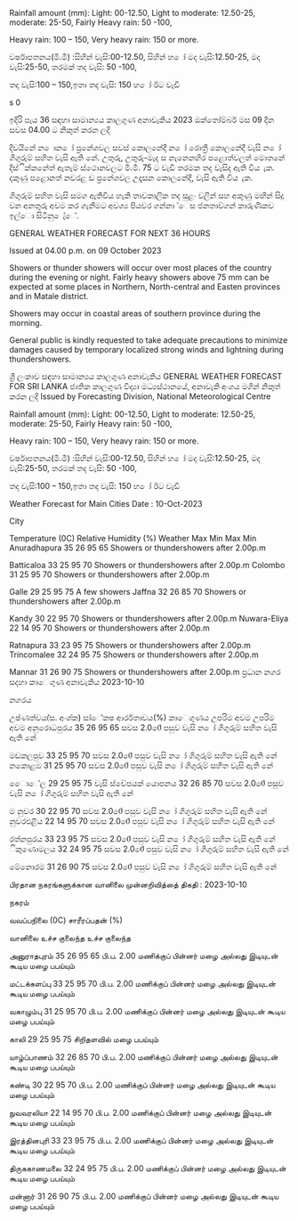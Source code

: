 Rainfall amount (mm): Light: 00-12.50, Light to moderate: 12.50-25, moderate: 25-50, Fairly Heavy rain: 50 -100,

Heavy rain: 100 – 150, Very heavy rain: 150 or more.

වර්ෂාපතනය(මි.මී) :සිහින් වැසි:00-12.50, සිහින් හ ෝ මද වැසි:12.50-25, මද වැසි:25-50, තරමක් තද වැසි: 50 -100,

තද වැසි:100 – 150,ඉතා තද වැසි: 150 හ ෝ ඊට වැඩි

s 0

ඉදිරි පැය 36 සඳහා සාමාන්‍යය කාලගුණ අනාවැකිය 2023 ඔක්තෝම්බර් මස 09 දින සවස 04.00 ට නිකුත් කරන ලදි

දිවයිනේ න ොන ෝ ප්‍රනේශවල සවස් කොලනේදී න ෝ රොත්‍රී කොලනේදී වැසි න ෝ ගිගුරුම් සහිත වැසි ඇති නේ. උතුරු, උතුරු-මැද ස නැනෙනහිර පළොත්වලත් මොතනේ දිස්ික්කනේත් ඇතැම් ස්ථොනවලට මි.මී. 75 ට වැඩි තරමක තද වැසිද ඇති විය ැක. දකුණු පළොනත් නවරළ ඩ ප්‍රනේශවල උදෑසන කොලනේදී, වැසි ඇති විය ැක.

ගිගුරුම් සහිත වැසි සමග ඇතිවිය හැකි තාවකාලික තද සුළං වලින් සහ අකුණු මඟින් සිදු වන අනතුරු අවම කර ගැනීමට අවශ්‍ය පියවර ගන්නා ්ෙස ජනතාව්ගන් කාරුණිකව ඉල්ො සිටිනු ෙැ්ේ.

GENERAL WEATHER FORECAST FOR NEXT 36 HOURS

Issued at 04.00 p.m. on 09 October 2023

Showers or thunder showers will occur over most places of the country during the evening or night. Fairly heavy showers above 75 mm can be expected at some places in Northern, North-central and Easten provinces and in Matale district.

Showers may occur in coastal areas of southern province during the morning.

General public is kindly requested to take adequate precautions to minimize damages caused by temporary localized strong winds and lightning during thundershowers.

ශ්‍රී ලංකාව සඳහා සාමාන්‍යය කාලගුණ අනාවැකිය GENERAL WEATHER FORECAST FOR SRI LANKA ජාතික කාලගුණ විද්‍යා මධ්‍යස්ථානයේ, අනාවැකි අංශය මගින් නිකුත් කරන ලදි Issued by Forecasting Division, National Meteorological Centre

Rainfall amount (mm): Light: 00-12.50, Light to moderate: 12.50-25, moderate: 25-50, Fairly Heavy rain: 50 -100,

Heavy rain: 100 – 150, Very heavy rain: 150 or more.

වර්ෂාපතනය(මි.මී) :සිහින් වැසි:00-12.50, සිහින් හ ෝ මද වැසි:12.50-25, මද වැසි:25-50, තරමක් තද වැසි: 50 -100,

තද වැසි:100 – 150,ඉතා තද වැසි: 150 හ ෝ ඊට වැඩි

Weather Forecast for Main Cities Date : 10-Oct-2023

City

Temperature (0C) Relative Humidity (%) Weather Max Min Max Min Anuradhapura 35 26 95 65 Showers or thundershowers after 2.00p.m

Batticaloa 33 25 95 70 Showers or thundershowers after 2.00p.m Colombo 31 25 95 70 Showers or thundershowers after 2.00p.m

Galle 29 25 95 75 A few showers Jaffna 32 26 85 70 Showers or thundershowers after 2.00p.m

Kandy 30 22 95 70 Showers or thundershowers after 2.00p.m Nuwara-Eliya 22 14 95 70 Showers or thundershowers after 2.00p.m

Ratnapura 33 23 95 75 Showers or thundershowers after 2.00p.m Trincomalee 32 24 95 75 Showers or thundershowers after 2.00p.m

Mannar 31 26 90 75 Showers or thundershowers after 2.00p.m ප්‍රධාන නගර සදහා කාෙගුණ අනාවැකිය 2023-10-10

නගරය

උෂ්ණත්වය(්ස. අංශ්‍ක) සා්ේකෂ ආර්රතාවය(%) කාෙගුණය උපරිම අවම උපරිම අවම අනුරොධපුරය 35 26 95 65 සවස 2.00ේ පසුව වැසි න ෝ ගිගුරුම් සහිත වැසි ඇති නේ

මඩකලපුව 33 25 95 70 සවස 2.00ේ පසුව වැසි න ෝ ගිගුරුම් සහිත වැසි ඇති නේ නකොළඹ 31 25 95 70 සවස 2.00ේ පසුව වැසි න ෝ ගිගුරුම් සහිත වැසි ඇති නේ

ෙොේල 29 25 95 75 වැසි ස්වේපයක් යොපනය 32 26 85 70 සවස 2.00ේ පසුව වැසි න ෝ ගිගුරුම් සහිත වැසි ඇති නේ

ම නුවර 30 22 95 70 සවස 2.00ේ පසුව වැසි න ෝ ගිගුරුම් සහිත වැසි ඇති නේ නුවරඑළිය 22 14 95 70 සවස 2.00ේ පසුව වැසි න ෝ ගිගුරුම් සහිත වැසි ඇති නේ

රත්නපුරය 33 23 95 75 සවස 2.00ේ පසුව වැසි න ෝ ගිගුරුම් සහිත වැසි ඇති නේ ිකුණොමලය 32 24 95 75 සවස 2.00ේ පසුව වැසි න ෝ ගිගුරුම් සහිත වැසි ඇති නේ

මේනොරම 31 26 90 75 සවස 2.00ේ පසුව වැසි න ෝ ගිගුරුම් සහිත වැසි ඇති නේ

பிரதான நகரங்களுக்கான வானிலை முன்னறிவித்தை் திகதி : 2023-10-10

நகரம்

வவப்பநிலை (0C) சாரீரப்பதன் (%)

வானிலை உச்ச குலைந்த உச்ச குலைந்த

அனுராதபுரம் 35 26 95 65 பி.ப. 2.00 மணிக்குப் பின்னர் மழை அல்லது இடியுடன் கூடிய மழை பபய்யும்

மட்டக்களப்பு 33 25 95 70 பி.ப. 2.00 மணிக்குப் பின்னர் மழை அல்லது இடியுடன் கூடிய மழை பபய்யும்

வகாழும்பு 31 25 95 70 பி.ப. 2.00 மணிக்குப் பின்னர் மழை அல்லது இடியுடன் கூடிய மழை பபய்யும்

காலி 29 25 95 75 சிறிதளவில் மழை பபய்யும்

யாழ்ப்பாணம் 32 26 85 70 பி.ப. 2.00 மணிக்குப் பின்னர் மழை அல்லது இடியுடன் கூடிய மழை பபய்யும்

கண்டி 30 22 95 70 பி.ப. 2.00 மணிக்குப் பின்னர் மழை அல்லது இடியுடன் கூடிய மழை பபய்யும்

நுவவரலியா 22 14 95 70 பி.ப. 2.00 மணிக்குப் பின்னர் மழை அல்லது இடியுடன் கூடிய மழை பபய்யும்

இரத்தினபுரி 33 23 95 75 பி.ப. 2.00 மணிக்குப் பின்னர் மழை அல்லது இடியுடன் கூடிய மழை பபய்யும்

திருககாணமலை 32 24 95 75 பி.ப. 2.00 மணிக்குப் பின்னர் மழை அல்லது இடியுடன் கூடிய மழை பபய்யும்

மன்னார் 31 26 90 75 பி.ப. 2.00 மணிக்குப் பின்னர் மழை அல்லது இடியுடன் கூடிய மழை பபய்யும்
